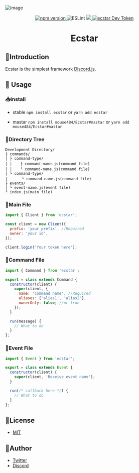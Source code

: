 ![image](https://user-images.githubusercontent.com/38714187/72132993-bb2ab900-33c3-11ea-9ddc-c3dd7feba787.png)

<p align="center">
  <a href="https://badge.fury.io/js/ecstar">
    <img src="https://badge.fury.io/js/ecstar.svg" alt="npm version">
  </a>
  <img src="https://github.com/mouse484/Ecstar/workflows/ESLint/badge.svg" alt="ESLint ">
  <a href="https://opensource.org/licenses/MIT">
    <img src="https://img.shields.io/badge/License-MIT-yellow.svg">
  </a>
  <a href="https://devtoken.rocks/package/ecstar">
    <img src="https://badge.devtoken.rocks/ecstar" alt="ecstar Dev Token"/>
  </a >
</p>

<h1 align="center">Ecstar</h1>

## 📃Introduction

Ecstar is the simplest framework [Discord.js](https://github.com/discordjs/discord.js).

## 💬 Usage

### 📥install

- stable
  `npm install ecstar` or `yarn add ecstar`

- mastar
  `npm install mouse484/Ecstar#mastar` or `yarn add mouse484/Ecstar#mastar`

### 📁Directory Tree

```
Development Directory/
├ commands/
│ ├ command-type/
│ │ 　 ├ command-name.js(command file)
│ │ 　 └ command-name.js(command file)
| └ command-type/
|　 　  └ command-name.js(command file)
├ events/
│ └ event-name.js(event file)
└ index.js(main file)
```

### 📄Main File

```js main.js
import { Client } from 'ecstar';

const client = new Client({
  prefix: 'your prefix', //Required
  owner: 'your id',
});

client.login('Your token here');
```

### 📄Command File

```js
import { Command } from 'ecstar';

export = class extends Command {
  constructor(client) {
    super(client, {
      name: 'command name', //Required
      aliases: ['alias1', 'alias2'],
      ownerOnly: false; //or true
    });
  }

  run(message) {
    // What to do
  }
};
```

### 📄Event File

```js
import { Event } from 'ecstar';

export = class extends Event {
  constructor(client) {
    super(client, 'Receive event name');
  }

  run(/* callback here */) {
    // What to do
  }
};
```

## 🎫License

- [MIT](https://github.com/mouse484/Ecstar/blob/master/LICENSE)

## 👀Author

- [Twitter](https://twitter.com/mouse_484)
- [Discord](https://discord.gg/T4e5xbP)
